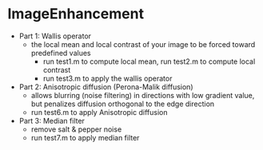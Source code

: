 # ImageEnhancement

- Part 1: Wallis operator
  - the local mean and local contrast of your image to be forced toward predefined values
	- run test1.m to compute local mean, run test2.m to compute local contrast
	- run test3.m to apply the wallis operator
- Part 2: Anisotropic diffusion (Perona-Malik diffusion)
	- allows blurring (noise filtering) in directions with low gradient value, but penalizes diffusion orthogonal to the edge direction
	- run test6.m to apply Anisotropic diffusion
- Part 3: Median filter
	- remove salt & pepper noise
	- run test7.m to apply median filter
